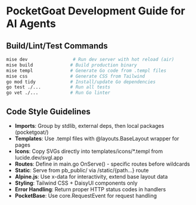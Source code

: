 # PocketGoat Development Guide for AI Agents

## Build/Lint/Test Commands
```bash
mise dev                 # Run dev server with hot reload (air)
mise build              # Build production binary
mise templ              # Generate Go code from .templ files
mise css                # Generate CSS from Tailwind
go mod tidy             # Install/update Go dependencies
go test ./...           # Run all tests
go vet ./...            # Run Go linter
```

## Code Style Guidelines
- **Imports**: Group by stdlib, external deps, then local packages (pocketgoat/)
- **Templates**: Use .templ files with @layouts.BaseLayout wrapper for pages
- **Icons**: Copy SVGs directly into templates/icons/*.templ from lucide.dev/svgl.app
- **Routes**: Define in main.go OnServe() - specific routes before wildcards
- **Static**: Serve from pb_public/ via /static/{path...} route
- **Alpine.js**: Use x-data for interactivity, extend base layout data
- **Styling**: Tailwind CSS + DaisyUI components only
- **Error Handling**: Return proper HTTP status codes in handlers
- **PocketBase**: Use core.RequestEvent for request handling